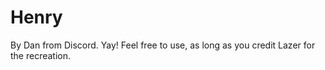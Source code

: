 # Henry
By Dan from Discord. Yay! Feel free to use, as long as you credit Lazer for the recreation.
